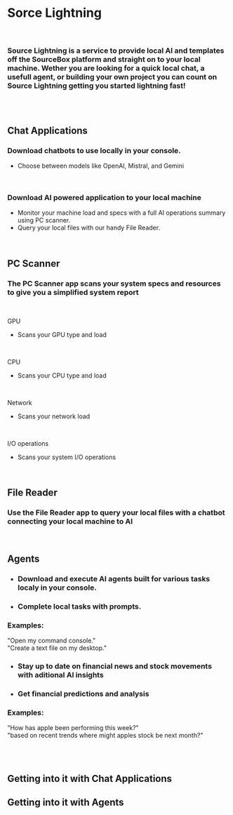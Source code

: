 # Sorce Lightning
<br/>

### Source Lightning is a service to provide local AI and templates off the SourceBox platform and straight on to your local machine. Wether you are looking for a quick local chat, a usefull agent, or building your own project you can count on Source Lightning getting you started lightning fast!

<br>
<br>

## Chat Applications

### Download chatbots to use locally in your console.
- Choose between models like OpenAI, Mistral, and Gemini

<br/>

### Download AI powered application to your local machine
- Monitor your machine load and specs with a full AI operations summary using PC scanner.
- Query your local files with our handy File Reader.


<br/>


## PC Scanner
### The PC Scanner app scans your system specs and resources to give you a simplified system report

<br/>

GPU
  - Scans your GPU type and load

<br/>

CPU
  - Scans your CPU type and load

<br/>

Network
  - Scans your network load

<br/>

I/O operations
  - Scans your system I/O operations

<br/>

## File Reader
### Use the File Reader app to query your local files with a chatbot connecting your local machine to AI


<br/>

## Agents
- ### Download and execute AI agents built for various tasks localy in your console.
- ### Complete local tasks with prompts.

### Examples:

"Open my command console."
<br/>
"Create a text file on my desktop."

- ### Stay up to date on financial news and stock movements with aditional AI insights
- ### Get financial predictions and analysis

### Examples:

"How has apple been performing this week?"
<br/>
"based on recent trends where might apples stock be next month?"

<br/>
<br/>

## Getting into it with Chat Applications

## Getting into it with Agents

